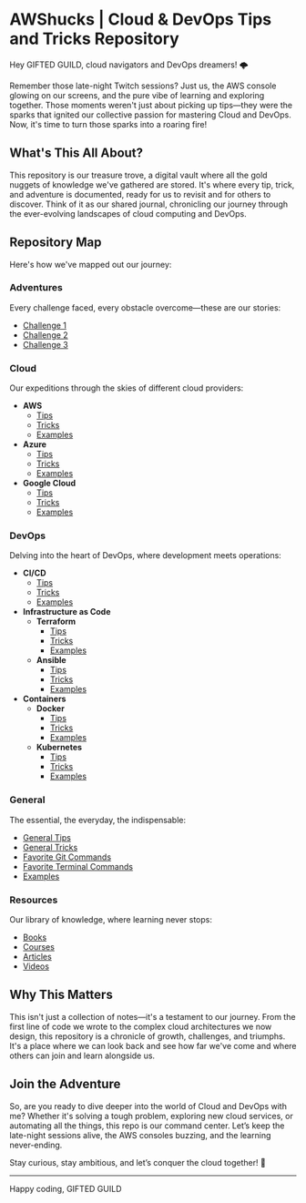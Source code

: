 # AWShucks | Cloud & DevOps Tips and Tricks Repository

Hey GIFTED GUILD, cloud navigators and DevOps dreamers! 🌩️

Remember those late-night Twitch sessions? Just us, the AWS console glowing on our screens, and the pure vibe of learning and exploring together. Those moments weren't just about picking up tips—they were the sparks that ignited our collective passion for mastering Cloud and DevOps. Now, it's time to turn those sparks into a roaring fire!

## What's This All About?

This repository is our treasure trove, a digital vault where all the gold nuggets of knowledge we've gathered are stored. It's where every tip, trick, and adventure is documented, ready for us to revisit and for others to discover. Think of it as our shared journal, chronicling our journey through the ever-evolving landscapes of cloud computing and DevOps.

## Repository Map

Here's how we've mapped out our journey:

### Adventures

Every challenge faced, every obstacle overcome—these are our stories:

- [Challenge 1](adventures/challenge1.md)
- [Challenge 2](adventures/challenge2.md)
- [Challenge 3](adventures/challenge3.md)

### Cloud

Our expeditions through the skies of different cloud providers:

- **AWS**
  - [Tips](cloud/AWS/tips.md)
  - [Tricks](cloud/AWS/tricks.md)
  - [Examples](cloud/AWS/examples)
- **Azure**
  - [Tips](cloud/Azure/tips.md)
  - [Tricks](cloud/Azure/tricks.md)
  - [Examples](cloud/Azure/examples)
- **Google Cloud**
  - [Tips](cloud/GoogleCloud/tips.md)
  - [Tricks](cloud/GoogleCloud/tricks.md)
  - [Examples](cloud/GoogleCloud/examples)

### DevOps

Delving into the heart of DevOps, where development meets operations:

- **CI/CD**
  - [Tips](devops/CI_CD/tips.md)
  - [Tricks](devops/CI_CD/tricks.md)
  - [Examples](devops/CI_CD/examples)
- **Infrastructure as Code**
  - **Terraform**
    - [Tips](devops/InfrastructureAsCode/Terraform/tips.md)
    - [Tricks](devops/InfrastructureAsCode/Terraform/tricks.md)
    - [Examples](devops/InfrastructureAsCode/Terraform/examples)
  - **Ansible**
    - [Tips](devops/InfrastructureAsCode/Ansible/tips.md)
    - [Tricks](devops/InfrastructureAsCode/Ansible/tricks.md)
    - [Examples](devops/InfrastructureAsCode/Ansible/examples)
- **Containers**
  - **Docker**
    - [Tips](devops/Containers/Docker/tips.md)
    - [Tricks](devops/Containers/Docker/tricks.md)
    - [Examples](devops/Containers/Docker/examples)
  - **Kubernetes**
    - [Tips](devops/Containers/Kubernetes/tips.md)
    - [Tricks](devops/Containers/Kubernetes/tricks.md)
    - [Examples](devops/Containers/Kubernetes/examples)

### General

The essential, the everyday, the indispensable:

- [General Tips](general/tips.md)
- [General Tricks](general/tricks.md)
- [Favorite Git Commands](general/git_commands.md)
- [Favorite Terminal Commands](general/terminal_commands.md)
- [Examples](general/examples)

### Resources

Our library of knowledge, where learning never stops:

- [Books](resources/books.md)
- [Courses](resources/courses.md)
- [Articles](resources/articles.md)
- [Videos](resources/videos.md)

## Why This Matters

This isn't just a collection of notes—it's a testament to our journey. From the first line of code we wrote to the complex cloud architectures we now design, this repository is a chronicle of growth, challenges, and triumphs. It's a place where we can look back and see how far we've come and where others can join and learn alongside us.

## Join the Adventure

So, are you ready to dive deeper into the world of Cloud and DevOps with me? Whether it's solving a tough problem, exploring new cloud services, or automating all the things, this repo is our command center. Let’s keep the late-night sessions alive, the AWS consoles buzzing, and the learning never-ending.

Stay curious, stay ambitious, and let’s conquer the cloud together! 🚀

---

Happy coding,
GIFTED GUILD
